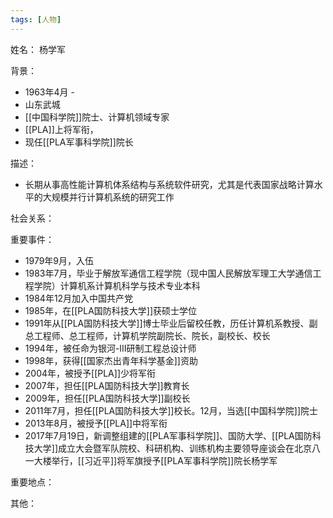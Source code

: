 ```yaml
---
tags: [人物]
---
```


姓名：
杨学军

背景：
- 1963年4月 -
- 山东武城
- [[中国科学院]]院士、计算机领域专家
- [[PLA]]上将军衔，
- 现任[[PLA军事科学院]]院长

描述：
- 长期从事高性能计算机体系结构与系统软件研究，尤其是代表国家战略计算水平的大规模并行计算机系统的研究工作

社会关系：

重要事件：
- 1979年9月，入伍
- 1983年7月，毕业于解放军通信工程学院（现中国人民解放军理工大学通信工程学院）计算机系计算机科学与技术专业本科
- 1984年12月加入中国共产党
- 1985年，在[[PLA国防科技大学]]获硕士学位
- 1991年从[[PLA国防科技大学]]博士毕业后留校任教，历任计算机系教授、副总工程师、总工程师，计算机学院副院长、院长，副校长、校长
- 1994年，被任命为银河-Ⅲ研制工程总设计师
- 1998年，获得[[国家杰出青年科学基金]]资助
- 2004年，被授予[[PLA]]少将军衔
- 2007年，担任[[PLA国防科技大学]]教育长
- 2009年，担任[[PLA国防科技大学]]副校长
- 2011年7月，担任[[PLA国防科技大学]]校长。12月，当选[[中国科学院]]院士
- 2013年8月，被授予[[PLA]]中将军衔
- 2017年7月19日，新调整组建的[[PLA军事科学院]]、国防大学、[[PLA国防科技大学]]成立大会暨军队院校、科研机构、训练机构主要领导座谈会在北京八一大楼举行，[[习近平]]将军旗授予[[PLA军事科学院]]院长杨学军

重要地点：

其他：

